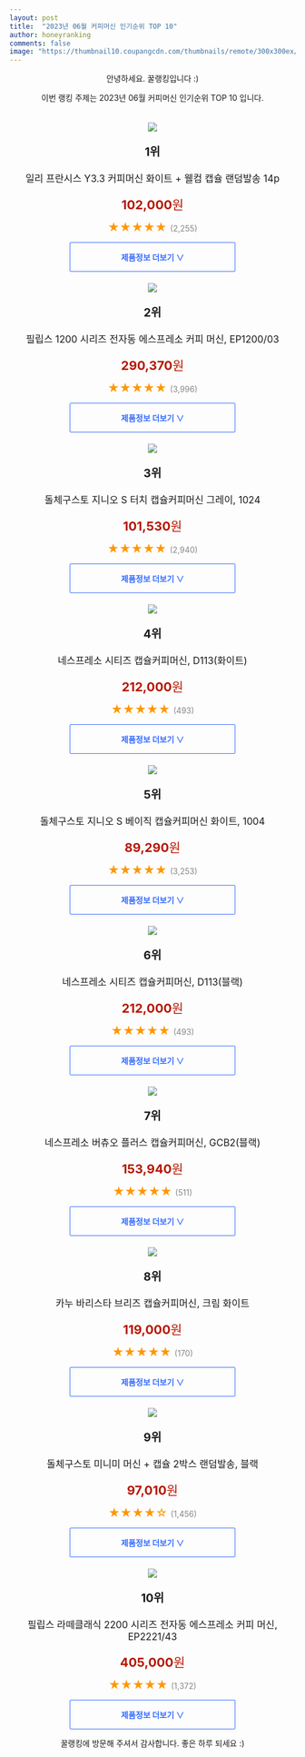 ```yaml
---
layout: post
title:  "2023년 06월 커피머신 인기순위 TOP 10"
author: honeyranking
comments: false
image: "https://thumbnail10.coupangcdn.com/thumbnails/remote/300x300ex/image/retail/images/2414698004742286-1220fed5-01b2-41dd-9263-3a517bebbb64.jpg"
---
```

<p style="text-align: center;">안녕하세요. 꿀랭킹입니다 :)</p>
<p style="text-align: center;">이번 랭킹 주제는 2023년 06월 커피머신 인기순위 TOP 10 입니다.</p><center><img src="https://thumbnail10.coupangcdn.com/thumbnails/remote/300x300ex/image/retail/images/2414698004742286-1220fed5-01b2-41dd-9263-3a517bebbb64.jpg" style="margin-top:20px" /></center><p style="text-align: center; font-size: 20px"><b>1위</b></p><p style="text-align: center; font-size: 17px">일리 프란시스 Y3.3 커피머신 화이트 + 웰컴 캡슐 랜덤발송 14p</p><p style="text-align: center;"><span style="color: #b61800; font-size: 22px;"><b>102,000</b>원</span></p><p style="text-align: center;"><span style="color: #ff9600; font-size: 20px;">★★★★★ </span><span style="color: #878787;">(2,255)</span></p><center><a href="https://link.coupang.com/a/10njY"><div style="font-size: 14px; display: inline-block; padding: 15px 90px; color: #346aff; border-radius: 2px; border: 1px solid #346aff; cursor: pointer;"><b>제품정보 더보기 &or;</b></div></a></center><center><img src="https://thumbnail8.coupangcdn.com/thumbnails/remote/300x300ex/image/retail/images/9102319143020379-6c755cd4-cd25-4ab9-8e5e-a31929e48ee2.jpg" style="margin-top:20px" /></center><p style="text-align: center; font-size: 20px"><b>2위</b></p><p style="text-align: center; font-size: 17px">필립스 1200 시리즈 전자동 에스프레소 커피 머신, EP1200/03</p><p style="text-align: center;"><span style="color: #b61800; font-size: 22px;"><b>290,370</b>원</span></p><p style="text-align: center;"><span style="color: #ff9600; font-size: 20px;">★★★★★ </span><span style="color: #878787;">(3,996)</span></p><center><a href="https://link.coupang.com/a/10njZ"><div style="font-size: 14px; display: inline-block; padding: 15px 90px; color: #346aff; border-radius: 2px; border: 1px solid #346aff; cursor: pointer;"><b>제품정보 더보기 &or;</b></div></a></center><center><img src="https://thumbnail6.coupangcdn.com/thumbnails/remote/300x300ex/image/retail/images/446057413903309-4526a876-19a2-41c1-9b20-63e93d3edb51.jpg" style="margin-top:20px" /></center><p style="text-align: center; font-size: 20px"><b>3위</b></p><p style="text-align: center; font-size: 17px">돌체구스토 지니오 S 터치 캡슐커피머신 그레이, 1024</p><p style="text-align: center;"><span style="color: #b61800; font-size: 22px;"><b>101,530</b>원</span></p><p style="text-align: center;"><span style="color: #ff9600; font-size: 20px;">★★★★★ </span><span style="color: #878787;">(2,940)</span></p><center><a href="https://link.coupang.com/a/10nj1"><div style="font-size: 14px; display: inline-block; padding: 15px 90px; color: #346aff; border-radius: 2px; border: 1px solid #346aff; cursor: pointer;"><b>제품정보 더보기 &or;</b></div></a></center><center><img src="https://thumbnail7.coupangcdn.com/thumbnails/remote/300x300ex/image/retail/images/3221675530358874-42698efd-dc6f-4171-be50-befea69d1431.jpg" style="margin-top:20px" /></center><p style="text-align: center; font-size: 20px"><b>4위</b></p><p style="text-align: center; font-size: 17px">네스프레소 시티즈 캡슐커피머신, D113(화이트)</p><p style="text-align: center;"><span style="color: #b61800; font-size: 22px;"><b>212,000</b>원</span></p><p style="text-align: center;"><span style="color: #ff9600; font-size: 20px;">★★★★★ </span><span style="color: #878787;">(493)</span></p><center><a href="https://link.coupang.com/a/10nj2"><div style="font-size: 14px; display: inline-block; padding: 15px 90px; color: #346aff; border-radius: 2px; border: 1px solid #346aff; cursor: pointer;"><b>제품정보 더보기 &or;</b></div></a></center><center><img src="https://thumbnail9.coupangcdn.com/thumbnails/remote/300x300ex/image/retail/images/8565046301504694-33db5cd8-04a8-4504-9d9b-5ed121e87988.jpg" style="margin-top:20px" /></center><p style="text-align: center; font-size: 20px"><b>5위</b></p><p style="text-align: center; font-size: 17px">돌체구스토 지니오 S 베이직 캡슐커피머신 화이트, 1004</p><p style="text-align: center;"><span style="color: #b61800; font-size: 22px;"><b>89,290</b>원</span></p><p style="text-align: center;"><span style="color: #ff9600; font-size: 20px;">★★★★★ </span><span style="color: #878787;">(3,253)</span></p><center><a href="https://link.coupang.com/a/10nj3"><div style="font-size: 14px; display: inline-block; padding: 15px 90px; color: #346aff; border-radius: 2px; border: 1px solid #346aff; cursor: pointer;"><b>제품정보 더보기 &or;</b></div></a></center><center><img src="https://thumbnail8.coupangcdn.com/thumbnails/remote/300x300ex/image/retail/images/2445852931637711-3ed2b0d8-51f2-4927-aa4c-995327261302.jpg" style="margin-top:20px" /></center><p style="text-align: center; font-size: 20px"><b>6위</b></p><p style="text-align: center; font-size: 17px">네스프레소 시티즈 캡슐커피머신, D113(블랙)</p><p style="text-align: center;"><span style="color: #b61800; font-size: 22px;"><b>212,000</b>원</span></p><p style="text-align: center;"><span style="color: #ff9600; font-size: 20px;">★★★★★ </span><span style="color: #878787;">(493)</span></p><center><a href="https://link.coupang.com/a/10nj5"><div style="font-size: 14px; display: inline-block; padding: 15px 90px; color: #346aff; border-radius: 2px; border: 1px solid #346aff; cursor: pointer;"><b>제품정보 더보기 &or;</b></div></a></center><center><img src="https://thumbnail7.coupangcdn.com/thumbnails/remote/300x300ex/image/retail/images/3815868855771777-4ca470d2-ab0f-43d7-950d-aa69463c6ecf.jpg" style="margin-top:20px" /></center><p style="text-align: center; font-size: 20px"><b>7위</b></p><p style="text-align: center; font-size: 17px">네스프레소 버츄오 플러스 캡슐커피머신, GCB2(블랙)</p><p style="text-align: center;"><span style="color: #b61800; font-size: 22px;"><b>153,940</b>원</span></p><p style="text-align: center;"><span style="color: #ff9600; font-size: 20px;">★★★★★ </span><span style="color: #878787;">(511)</span></p><center><a href="https://link.coupang.com/a/10nj6"><div style="font-size: 14px; display: inline-block; padding: 15px 90px; color: #346aff; border-radius: 2px; border: 1px solid #346aff; cursor: pointer;"><b>제품정보 더보기 &or;</b></div></a></center><center><img src="https://thumbnail6.coupangcdn.com/thumbnails/remote/300x300ex/image/retail/images/2415918352013009-6a2e1c2d-0d1e-4654-a4d2-e789682a1fac.jpg" style="margin-top:20px" /></center><p style="text-align: center; font-size: 20px"><b>8위</b></p><p style="text-align: center; font-size: 17px">카누 바리스타 브리즈 캡슐커피머신, 크림 화이트</p><p style="text-align: center;"><span style="color: #b61800; font-size: 22px;"><b>119,000</b>원</span></p><p style="text-align: center;"><span style="color: #ff9600; font-size: 20px;">★★★★★ </span><span style="color: #878787;">(170)</span></p><center><a href="https://link.coupang.com/a/10nj8"><div style="font-size: 14px; display: inline-block; padding: 15px 90px; color: #346aff; border-radius: 2px; border: 1px solid #346aff; cursor: pointer;"><b>제품정보 더보기 &or;</b></div></a></center><center><img src="https://thumbnail7.coupangcdn.com/thumbnails/remote/300x300ex/image/retail/images/2366779074206481-4430ee09-a657-467b-81ea-7448f732e445.jpg" style="margin-top:20px" /></center><p style="text-align: center; font-size: 20px"><b>9위</b></p><p style="text-align: center; font-size: 17px">돌체구스토 미니미 머신 + 캡슐 2박스 랜덤발송, 블랙</p><p style="text-align: center;"><span style="color: #b61800; font-size: 22px;"><b>97,010</b>원</span></p><p style="text-align: center;"><span style="color: #ff9600; font-size: 20px;">★★★★☆ </span><span style="color: #878787;">(1,456)</span></p><center><a href="https://link.coupang.com/a/10nka"><div style="font-size: 14px; display: inline-block; padding: 15px 90px; color: #346aff; border-radius: 2px; border: 1px solid #346aff; cursor: pointer;"><b>제품정보 더보기 &or;</b></div></a></center><center><img src="https://thumbnail7.coupangcdn.com/thumbnails/remote/300x300ex/image/retail/images/198664192483704-0b1126df-563d-41a4-96d0-1dea0a08eb45.jpg" style="margin-top:20px" /></center><p style="text-align: center; font-size: 20px"><b>10위</b></p><p style="text-align: center; font-size: 17px">필립스 라떼클래식 2200 시리즈 전자동 에스프레소 커피 머신, EP2221/43</p><p style="text-align: center;"><span style="color: #b61800; font-size: 22px;"><b>405,000</b>원</span></p><p style="text-align: center;"><span style="color: #ff9600; font-size: 20px;">★★★★★ </span><span style="color: #878787;">(1,372)</span></p><center><a href="https://link.coupang.com/a/10nkd"><div style="font-size: 14px; display: inline-block; padding: 15px 90px; color: #346aff; border-radius: 2px; border: 1px solid #346aff; cursor: pointer;"><b>제품정보 더보기 &or;</b></div></a></center><p style="text-align: center;">꿀랭킹에 방문해 주셔서 감사합니다. 좋은 하루 되세요 :)</p>
